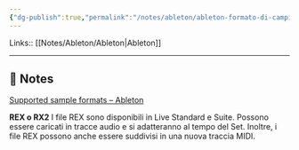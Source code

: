 ```yaml
---
{"dg-publish":true,"permalink":"/notes/ableton/ableton-formato-di-campioni-supportati/","tags":["type/note"]}
---
```


Links:: [[Notes/Ableton/Ableton\|Ableton]]

---

## 📝 Notes

[Supported sample formats – Ableton](https://help.ableton.com/hc/en-us/articles/115001134410-Supported-sample-formats)

**REX o RX2**
I file REX sono disponibili in Live Standard e Suite. Possono essere caricati in tracce audio e si adatteranno al tempo del Set. Inoltre, i file REX possono anche essere suddivisi in una nuova traccia MIDI.